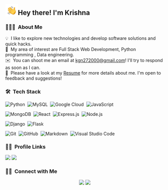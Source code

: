 <img alt="Night Coding" src="Hand%20Wave.gif" width='40' align="left"/><h2>Hey there! I'm Krishna</h2>

<!-- ## 👋 &nbsp;Hey there! I'm Krishna -->

### 👨🏻‍💻 &nbsp;About Me

💡 &nbsp;I like to explore new technologies and develop software solutions and quick hacks.\
🌱 &nbsp;My area of interest are Full Stack Web Development, Python programming , Data engineering.\
✉️ &nbsp;You can shoot me an email at kgn272000@gmail.com! I'll try to respond as soon as I can.\
📄 &nbsp;Please have a look at my [Resume](https://masterzesty.github.io/Resume/) for more details about me. I'm open to feedback and suggestions!

### 🛠 &nbsp;Tech Stack

![Python](https://img.shields.io/badge/-Python-05122A?style=flat&logo=python)&nbsp;
![MySQL](https://img.shields.io/badge/MySQL-05122A?style=flat&logo=mysql&logoColor=white)&nbsp;
![Google Cloud](https://img.shields.io/badge/Google%20Cloud-05122A?style=flat&logo=google-cloud&logoColor=white)&nbsp;
![JavaScript](https://img.shields.io/badge/-JavaScript-05122A?style=flat&logo=javascript)&nbsp;

![MongoDB](https://img.shields.io/badge/-MongoDB-05122A?style=flat&logo=mongodb&logoColor=green)&nbsp;
![React](https://img.shields.io/badge/-React-05122A?style=flat&logo=react)&nbsp;
![Express.js](https://img.shields.io/badge/express.js-05122A?style=flat&logo=express&logoColor=%2361DAFB)&nbsp;
![Node.js](https://img.shields.io/badge/-Node.js-05122A?style=flat&logo=node.js)&nbsp;

![Django](https://img.shields.io/badge/-Django-05122A?style=flat&logo=django)&nbsp;
![Flask](https://img.shields.io/badge/-Flask-05122A?style=flat&logo=flask)&nbsp;

![Git](https://img.shields.io/badge/-Git-05122A?style=flat&logo=git)&nbsp;
![GitHub](https://img.shields.io/badge/-GitHub-05122A?style=flat&logo=github)&nbsp;
![Markdown](https://img.shields.io/badge/-Markdown-05122A?style=flat&logo=markdown)&nbsp;
![Visual Studio Code](https://img.shields.io/badge/-Visual%20Studio%20Code-05122A?style=flat&logo=visual-studio-code&logoColor=007ACC)&nbsp;


### 🤝🏻 &nbsp;Profile Links

<a href="https://leetcode.com/KrishnaNimbalkar/"><img src="https://img.shields.io/badge/LeetCode-05122A?style=flat&logo=LeetCode"/></a>
<a href="https://www.hackerrank.com/kgn272000"><img src="https://img.shields.io/badge/-Hackerrank-05122A?style=flat&logo=HackerRank"/></a>
<!--- <a href="https://www.codechef.com/users/kriscode007"><img src="https://img.shields.io/badge/CodeChef-05122A?style=flat&logo=CodeChef"/></a> -->
<!--- <a href="https://codeforces.com/profile/Krishna_Nimbalkar"><img src="https://img.shields.io/badge/Codeforces-05122A?style=flat&logo=Codeforces"/></a> -->
<!--- <a href="https://www.hackerearth.com/@kgn272000"><img src="https://img.shields.io/badge/HackerEarth-05122A?&style=flat&logo=HackerEarth"/></a> -->


### 🤝🏻 &nbsp;Connect with Me

<p align="center">
<a href="https://www.linkedin.com/in/krishnanimbalkar/"><img src="https://img.shields.io/badge/Krishna%20Nimbalkar-blue?style=flat&logo=Linkedin&logoColor=white"/></a>
<a href="mailto:kgn272000@gmail.com"><img src="https://img.shields.io/badge/Krishna%20Nimbalkar-red?style=flat&logo=Gmail&logoColor=white"/></a>
